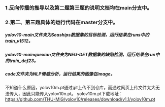 ### 1.反向传播的推导以及第二题第三题的说明文档均在main分支中。

###  2.第二、第三题具体的运行代码在master分支中。

##### yolov10-main文件夹为Seaships数据集的目标检测，运行结果在runs中的train_v1512。

##### yolov10-mainquexian文件夹为NEU-DET数据集的缺陷检测，运行结果在run中的train_def23。

##### code文件夹为NLP情感分析，运行结果的图像在image。
不知道什么原因，yolov10m.pt通过git上传不到仓库，而通过网页上传文件太大无法传入，因此只能传入yolov10n.pt。
yolov10m.pt下载地址：https://github.com/THU-MIG/yolov10/releases/download/v1.1/yolov10m.pt

